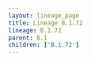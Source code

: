```yaml
---
layout: lineage_page
title: Lineage B.1.72
lineage: B.1.72
parent: B.1
children: ['B.1.72']
---
```

